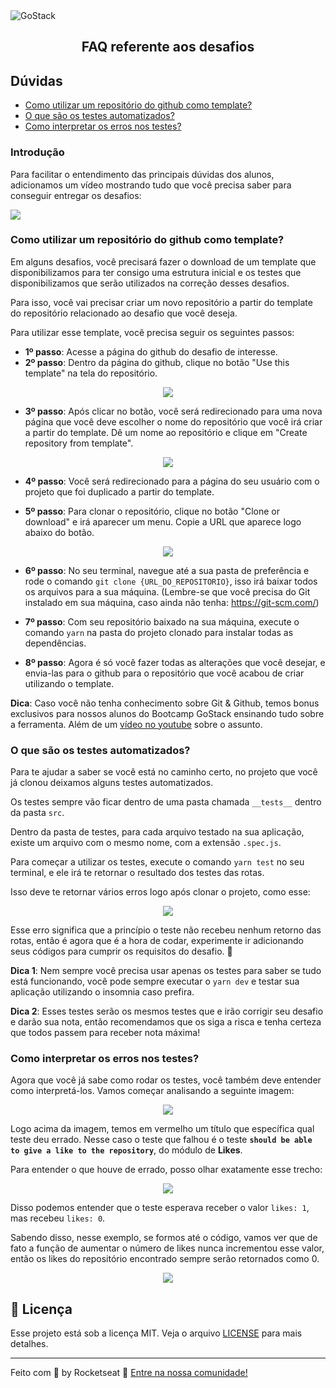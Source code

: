 <img alt="GoStack" src="https://storage.googleapis.com/golden-wind/bootcamp-gostack/header-desafios.png" />
<h2 align="center">
  FAQ referente aos desafios
</h2>

## Dúvidas

- [Como utilizar um repositório do github como template?](#como-utilizar-um-repositório-do-github-como-template)
- [O que são os testes automatizados?](#o-que-são-os-testes-automatizados)
- [Como interpretar os erros nos testes?](#como-interpretar-os-erros-nos-testes)

### Introdução

Para facilitar o entendimento das principais dúvidas dos alunos, adicionamos um vídeo mostrando tudo que você precisa saber para conseguir entregar os desafios:

<a href="https://youtu.be/GPcVn1LzER0" target="_blank" align="center">
  <img src="./assets/video-tutorial.png">
</a>

### Como utilizar um repositório do github como template?

Em alguns desafios, você precisará fazer o download de um template que disponibilizamos para ter consigo uma estrutura inicial e os testes que disponibilizamos que serão utilizados na correção desses desafios.

Para isso, você vai precisar criar um novo repositório a partir do template do repositório relacionado ao desafio que você deseja.

Para utilizar esse template, você precisa seguir os seguintes passos:

- **1º passo**: Acesse a página do github do desafio de interesse.
- **2º passo**: Dentro da página do github, clique no botão "Use this template" na tela do repositório.

<p align="center">
  <img src="./assets/template-button.png">
</p>

- **3º passo**: Após clicar no botão, você será redirecionado para uma nova página que você deve escolher o nome do repositório que você irá criar a partir do template. Dê um nome ao repositório e clique em "Create repository from template".

<p align="center">
  <img src="./assets/choose-name.png">
</p>

- **4º passo**: Você será redirecionado para a página do seu usuário com o projeto que foi duplicado a partir do template.

- **5º passo**: Para clonar o repositório, clique no botão "Clone or download" e irá aparecer um menu. Copie a URL que aparece logo abaixo do botão.

<p align="center">
  <img src="./assets/clone-download.png">
</p>

- **6º passo**: No seu terminal, navegue até a sua pasta de preferência e rode o comando `git clone {URL_DO_REPOSITORIO}`, isso irá baixar todos os arquivos para a sua máquina. (Lembre-se que você precisa do Git instalado em sua máquina, caso ainda não tenha: https://git-scm.com/)

- **7º passo**: Com seu repositório baixado na sua máquina, execute o comando `yarn` na pasta do projeto clonado para instalar todas as dependências.

- **8º passo**: Agora é só você fazer todas as alterações que você desejar, e envia-las para o github para o repositório que você acabou de criar utilizando o template.

**Dica**: Caso você não tenha conhecimento sobre Git & Github, temos bonus exclusivos para nossos alunos do Bootcamp GoStack ensinando tudo sobre a ferramenta. Além de um [vídeo no youtube](https://www.youtube.com/watch?v=2alg7MQ6_sI) sobre o assunto.

### O que são os testes automatizados?

Para te ajudar a saber se você está no caminho certo, no projeto que você já clonou deixamos alguns testes automatizados.

Os testes sempre vão ficar dentro de uma pasta chamada `__tests__` dentro da pasta `src`.

Dentro da pasta de testes, para cada arquivo testado na sua aplicação, existe um arquivo com o mesmo nome, com a extensão `.spec.js`.

Para começar a utilizar os testes, execute o comando `yarn test` no seu terminal, e ele irá te retornar o resultado dos testes das rotas.

Isso deve te retornar vários erros logo após clonar o projeto, como esse:

<p align="center">
  <img src="./assets/tests-example.png">
</p>

Esse erro significa que a princípio o teste não recebeu nenhum retorno das rotas, então é agora que é a hora de codar, experimente ir adicionando seus códigos para cumprir os requisitos do desafio. :rocket:

**Dica 1**: Nem sempre você precisa usar apenas os testes para saber se tudo está funcionando, você pode sempre executar o `yarn dev` e testar sua aplicação utilizando o insomnia caso prefira.

**Dica 2**: Esses testes serão os mesmos testes que e irão corrigir seu desafio e darão sua nota, então recomendamos que os siga a risca e tenha certeza que todos passem para receber nota máxima!

### Como interpretar os erros nos testes?

Agora que você já sabe como rodar os testes, você também deve entender como interpretá-los. Vamos começar analisando a seguinte imagem:

<p align="center">
  <img src="./assets/understanding-tests.png">
</p>

Logo acima da imagem, temos em vermelho um título que específica qual teste deu errado. Nesse caso o teste que falhou é o teste **`should be able to give a like to the repository`**, do módulo de **Likes**.

Para entender o que houve de errado, posso olhar exatamente esse trecho:

<p align="center">
  <img src="./assets/expect-test.png">
</p>

Disso podemos entender que o teste esperava receber o valor `likes: 1`, mas recebeu `likes: 0`.

Sabendo disso, nesse exemplo, se formos até o código, vamos ver que de fato a função de aumentar o número de likes nunca incrementou esse valor, então os likes do repositório encontrado sempre serão retornados como 0.

<p align="center">
  <img src="./assets/code-example.png">
</p>

## :memo: Licença

Esse projeto está sob a licença MIT. Veja o arquivo [LICENSE](LICENSE) para mais detalhes.

---

Feito com 💜 by Rocketseat :wave: [Entre na nossa comunidade!](https://discordapp.com/invite/gCRAFhc)
